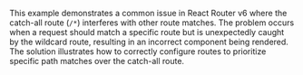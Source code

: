 This example demonstrates a common issue in React Router v6 where the catch-all route (`/*`) interferes with other route matches. The problem occurs when a request should match a specific route but is unexpectedly caught by the wildcard route, resulting in an incorrect component being rendered.  The solution illustrates how to correctly configure routes to prioritize specific path matches over the catch-all route.